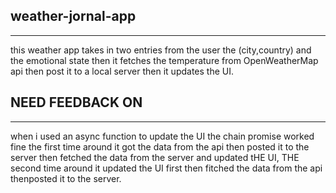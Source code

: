 ## weather-jornal-app

---

this weather app takes in two entries from the user the (city,country) and the emotional state
then it fetches the temperature from OpenWeatherMap api then post it to a local server then it updates the UI.

## NEED FEEDBACK ON

---

when i used an async function to update the UI
the chain promise worked fine the first time around it got the data from the api then posted it to the server then fetched the data from the server and updated tHE UI,
THE second time around it updated the UI first then fitched the data from the api thenposted it to the server.
